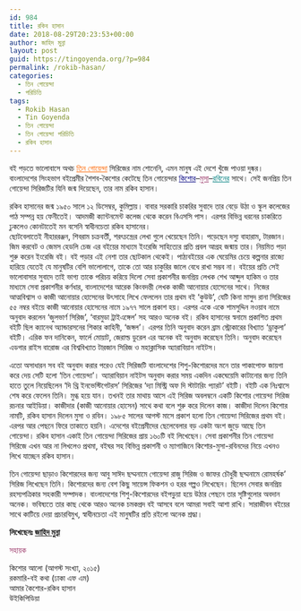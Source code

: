 ```yaml
---
id: 984
title: রকিব হাসান
date: 2018-08-29T20:23:53+00:00
author: জাহিদ মুন্না
layout: post
guid: https://tingoyenda.org/?p=984
permalink: /rokib-hasan/
categories:
  - তিন গোয়েন্দা
  - পরিচিতি
tags:
  - Rokib Hasan
  - Tin Goyenda
  - তিন গোয়েন্দা
  - তিন গোয়েন্দা পরিচিতি
  - রকিব হাসান
---
```

বই পড়তে ভালোবাসে অথচ <span style="color: #ff6600;"><a style="color: #ff6600;" href="https://3goyenda.com/">তিন গোয়েন্দা</a></span> সিরিজের নাম শোনেনি, এমন মানুষ এই দেশে খুঁজে পাওয়া দুষ্কর। বাংলাদেশের সিংহভাগ বইপ্রেমীর শৈশব-কৈশোর কেটেছে তিন গোয়েন্দার <span style="color: #000080;"><a style="color: #000080;" href="https://3goyenda.com/kishor-pasha/">কিশোর</a></span>&#8211;<span style="color: #993366;"><a style="color: #993366;" href="https://3goyenda.com/musa-aman/">মুসা</a></span>&#8211;<span style="color: #008080;"><a style="color: #008080;" href="https://3goyenda.com/robin-milford/">রবিনের</a></span> সাথে। সেই জনপ্রিয় তিন গোয়েন্দা সিরিজটির যিনি জন্ম দিয়েছেন, তার নাম রকিব হাসান।

রকিব হাসানের জন্ম ১৯৫০ সালে ১২ ডিসেম্বর, কুমিল্লায়। বাবার সরকারি চাকরির সুবাদে তার বেড়ে উঠা ও স্কুল কলেজের পাঠ সম্পন্ন হয় ফেনীতেই। আদমজী ক্যান্টনমেন্ট কলেজ থেকে করেন বিএসসি পাস। এরপর বিভিন্ন ধরনের চাকরিতে ঢুকলেও কোনটাতেই মন বসেনি স্বাধীনচেতা রকিব হাসানের।  
ছোটবেলাতেই নীহাররঞ্জন, শিবরাম চক্রবর্তী, শরৎচন্দ্রের লেখা গুলে খেয়েছেন তিনি। পড়েছেন দস্যু বাহারাম, টারজান। জিম করবেট ও জেমস হেডলি চেজ এর বইয়ের মাধ্যমে ইংরেজি সাহিত্যের প্রতি প্রবল আগ্রহ জন্মায় তার। নিয়মিত পড়া শুরু করেন ইংরেজি বই। বই পড়ার এই নেশা তার ছোটকাল থেকেই। পাঠ্যবইয়ের এক ঘেয়েমির চেয়ে কল্পনার রাজ্যে হারিয়ে যেতেই যে মানুষটির বেশি ভালোলাগে, তাকে তো আর চাকুরির জালে বেধে রাখা সম্ভব না। বইয়ের প্রতি সেই ভালোবাসার সুবাদে তাই ভাগ্য তাকে পরিচয় করিয়ে দিলো সেবা প্রকাশনীর জনপ্রিয় লেখক শেখ আব্দুল হাকিম ও তার মাধ্যমে সেবা প্রকাশনীর কর্ণধার, বাংলাদেশের আরেক কিংবদন্তী লেখক কাজী আনোয়ার হোসেনের সাথে। নিজের আত্মবিশ্বাস ও কাজী আনোয়ার হোসেনের উৎসাহে লিখে ফেললেন তার প্রথম বই &#8216;কুউউ&#8217;, যেটি কিনা মাসুদ রানা সিরিজের ৫৫ নম্বর বইয়ে কাজী আনোয়ার হোসেনের নামে ১৯৭৭ সালে প্রকাশ হয়। এরপর একে একে শামসুদ্দিন নওয়াব নামে অনুবাদ করলেন &#8216;জুলভার্ণ সিরিজ&#8217;, &#8216;বারমুডা ট্রাইএঙ্গেল&#8217; সহ আরও অনেক বই। রকিব হাসানের স্বনামে প্রকাশিত প্রথম বইটি ছিল ক্যানেথ অ্যান্ডারসনের শিকার কাহিনী, &#8216;জঙ্গল&#8217;। এরপর তিনি অনুবাদ করেন ব্রাম স্ট্রোকারের বিখ্যাত &#8216;ড্রাকুলা&#8217; বইটি। এরিক ফন দানিকেন, ফার্লে মোয়াট, জেরাল্ড ডুরেল এর অনেক বই অনুবাদ করেছেন তিনি। অনুবাদ করেছেন এডগার রাইস বারোজ এর বিশ্ববিখ্যাত টারজান সিরিজ ও মহাক্লাসিক অ্যারাবিয়ান নাইটস।

এতো অসাধারন সব বই অনুবাদ করার পরেও যেই সিরিজটি বাংলাদেশের শিশু-কিশোরদের মনে তার পাকাপোক্ত জায়গা করে দেয় সেটি হলো &#8216;তিন গোয়েন্দা&#8217;। অ্যারাবিয়ান নাইটস অনুবাদ করার সময় একদিন একঘেয়েমি কাটানোর জন্য তিনি হাতে তুলে নিয়েছিলেন &#8216;দি থ্রি ইনভেস্টিগেটরস&#8217; সিরিজের &#8216;দ্যা মিস্ট্রি অফ দি স্টাটারিং প্যারট&#8217; বইটি। বইটি এক নিঃশ্বাসে শেষ করে ফেলেন তিনি। মুগ্ধ হয়ে যান। তখনই তার মাথায় আসে এই সিরিজ অবলম্বনে একটি কিশোর গোয়েন্দা সিরিজ রচনার আইডিয়া। কাজীদার (কাজী আনোয়ার হোসেন) সাথে কথা বলে শুরু করে দিলেন কাজ। কাজীদা দিলেন কিশোর নামটি, রকিব হাসান দিলেন মুসা ও রবিন। ১৯৮৫ সালের আগস্ট মাসে প্রকাশ হলো তিন গোয়েন্দা সিরিজের প্রথম বই। এরপর আর পেছনে ফিরে তাকাতে হয়নি। এদেশের বইপ্রেমীদের ছেলেবেলার বড় একটা অংশ জুড়ে আছে তিন গোয়েন্দা। রকিব হাসান একাই তিন গোয়েন্দা সিরিজের প্রায় ১৬০টি বই লিখেছেন। সেবা প্রকাশনীর তিন গোয়েন্দা সিরিজে এখন আর না লিখলেও প্রথমা, বইঘর সহ বিভিন্ন প্রকাশনী ও ম্যাগাজিনে কিশোর-মুসা-রবিনদের নিয়ে এখনও লিখে যাচ্ছেন রকিব হাসান।

তিন গোয়েন্দা ছাড়াও কিশোরদের জন্য আবু সাঈদ ছদ্মনামে গোয়েন্দা রাজু সিরিজ ও জাফর চৌধুরী ছদ্মনামে রোমহর্ষক’ সিরিজ লিখেছেন তিনি। কিশোরদের জন্য বেশ কিছু সায়েন্স ফিকশন ও হরর গল্পও লিখেছেন। ছিলেন সেবার জনপ্রিয় রহস্যপত্রিকার সহকারী সম্পাদক। বাংলাদেশের শিশু-কিশোরদের বইপড়ুয়া হয়ে উঠার পেছনে তার সৃষ্টিগুলোর অবদান অনেক। ভবিষ্যতে তার কাছ থেকে আরও অনেক চমকপ্রদ বই আসবে বলে আমরা সবাই আশা রাখি। সারাজীবন বইয়ের সাথে কাটিয়ে দেয়া প্রচারবিমুখ, স্বাধীনচেতা এই মানুষটির প্রতি রইলো অনেক শ্রদ্ধা।

**লিখেছেনঃ** [**জাহিদ মুন্না**](https://www.facebook.com/jahidmunnaofficial)

<span style="color: #993366;">সহায়ক</span>

কিশোর আলো (আগস্ট সংখ্যা, ২০১৫)  
রকমারি-বই কথা (ঢাকা এফ এম)  
আমার কৈশোর-রকিব হাসান  
উইকিপিডিয়া